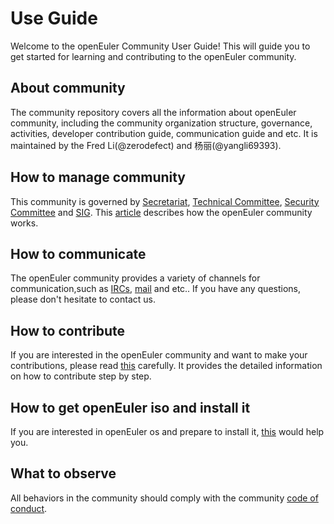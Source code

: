  # Use Guide

Welcome to the openEuler Community User Guide! This will guide you to get started for learning and contributing to the openEuler community. 

## About community

The community repository covers all the information about openEuler community, including the community organization structure, governance, activities, developer contribution guide, communication guide and etc. It is maintained by the Fred Li(@zerodefect) and 杨丽(@yangli69393). 

## How to manage community

This community is governed by [Secretariat](./../zh/secretariat/README.md), [Technical Committee](./../zh/technical-committee/README.md), [Security Committee](./../zh/security-committee/README.md) and [SIG](./../zh/sig-infrastructure/README.md). This [article](./../Governance.md) describes how the openEuler community works.

## How to communicate

The openEuler community provides a variety of channels for communication,such as [IRCs](IRCs.md), [mail](./Mails.md) and etc.. If you have any questions, please don't hesitate to contact us.

## How to contribute

If you are interested in the openEuler community and want to make your contributions, please read [this](./../zh/contributors/README.md) carefully. It provides the detailed information on how to contribute step by step. 

## How to get openEuler iso and install it

If you are interested in openEuler os and prepare to install it, [this](https://openeuler.org/en/download.html) would help you.

## What to observe

All behaviors in the community should comply with the community [code of conduct](./../code-of-conduct.md).
